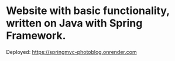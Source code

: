 # Website with basic functionality, written on Java with Spring Framework.

Deployed:
https://springmvc-photoblog.onrender.com
